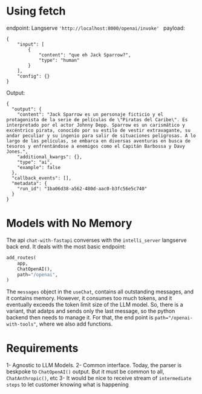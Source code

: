 # Using fetch

endpoint:
Langserve
`'http://localhost:8000/openai/invoke' `
payload:
```
{
    "input": [
        {
            "content": "que eh Jack Sparrow?",
            "type": "human"
        }
    ],
    "config": {}
}
```
Output: 
```
{
  "output": {
    "content": "Jack Sparrow es un personaje ficticio y el protagonista de la serie de películas de \"Piratas del Caribe\". Es interpretado por el actor Johnny Depp. Sparrow es un carismático y excéntrico pirata, conocido por su estilo de vestir extravagante, su andar peculiar y su ingenio para salir de situaciones peligrosas. A lo largo de las películas, se embarca en diversas aventuras en busca de tesoros y enfrentándose a enemigos como el Capitán Barbossa y Davy Jones.",
    "additional_kwargs": {},
    "type": "ai",
    "example": false
  },
  "callback_events": [],
  "metadata": {
    "run_id": "1ba06d38-a562-480d-aac0-b3fc56e5c740"
  }
}
```

# Models with No Memory

The api `chat-with-fastapi` converses with the `intelli_server` langserve back end.
It deals with the most basic endpoint:

```python
add_routes(
    app,
    ChatOpenAI(),
    path="/openai",
)
```

The `messages` object in the `useChat`, contains all outstanding messages, and it contains memory. However, it consumes too much tokens, and it eventually exceeds the token limit size of the LLM model. 
So, there is a variant, that adatps and sends only the last message, so the python backend then needs to manage it. For that, the end point is `path="/openai-with-tools"`, where we also add functions.

# Requirements


1- Agnostic to LLM Models. 
2- Common interface. Today, the parser is beskpoke to `ChatOpenAI()` output. But it must be common to all, `ChatAnthropic()`, etc
3- It would be nice to receive stream of `intermediate steps` to let customer knowing what is happening